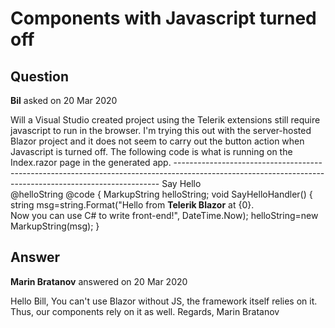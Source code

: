 # Components with Javascript turned off

## Question

**Bil** asked on 20 Mar 2020

Will a Visual Studio created project using the Telerik extensions still require javascript to run in the browser. I'm trying this out with the server-hosted Blazor project and it does not seem to carry out the button action when Javascript is turned off. The following code is what is running on the Index.razor page in the generated app. -------------------------------------------------------------------------------------------------------------------------------------------------------- <TelerikButton OnClick="@SayHelloHandler" Primary="true">Say Hello</TelerikButton> <br /> @helloString @code { MarkupString helloString; void SayHelloHandler() { string msg=string.Format("Hello from <strong>Telerik Blazor</strong> at {0}.<br /> Now you can use C# to write front-end!", DateTime.Now); helloString=new MarkupString(msg); }

## Answer

**Marin Bratanov** answered on 20 Mar 2020

Hello Bill, You can't use Blazor without JS, the framework itself relies on it. Thus, our components rely on it as well. Regards, Marin Bratanov
